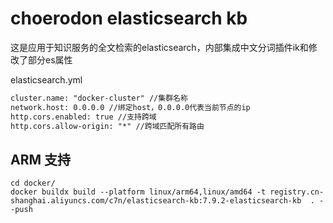 # choerodon elasticsearch kb

这是应用于知识服务的全文检索的elasticsearch，内部集成中文分词插件ik和修改了部分es属性

elasticsearch.yml

```xml
cluster.name: "docker-cluster" //集群名称
network.host: 0.0.0.0 //绑定host，0.0.0.0代表当前节点的ip
http.cors.enabled: true //支持跨域
http.cors.allow-origin: "*" //跨域匹配所有路由
```

## ARM 支持

```
cd docker/
docker buildx build --platform linux/arm64,linux/amd64 -t registry.cn-shanghai.aliyuncs.com/c7n/elasticsearch-kb:7.9.2-elasticsearch-kb  . --push
```